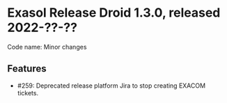 # Exasol Release Droid 1.3.0, released 2022-??-??

Code name: Minor changes

## Features

* #259: Deprecated release platform Jira to stop creating EXACOM tickets.
